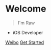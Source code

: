 <!-- ![logo](media/icon.svg) -->

# Welcome

> I'm Raw
> 
- iOS Developer


[Weibo](https://weibo.com/u/1826736977)
[Get Started](#git)